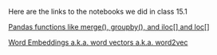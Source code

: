 Here are the links to the notebooks we did in class 15.1

[Pandas functions like merge(), groupby(), and iloc[] and loc[]](https://colab.research.google.com/drive/1TeBBtxp0_DESafffbk5hltYAuLFJ3_-H?usp=sharing)

[Word Embeddings a.k.a. word vectors a.k.a. word2vec](https://colab.research.google.com/drive/1R08rEnVlnWlGBetvM63PZmrMso1K37Ft?usp=sharing)